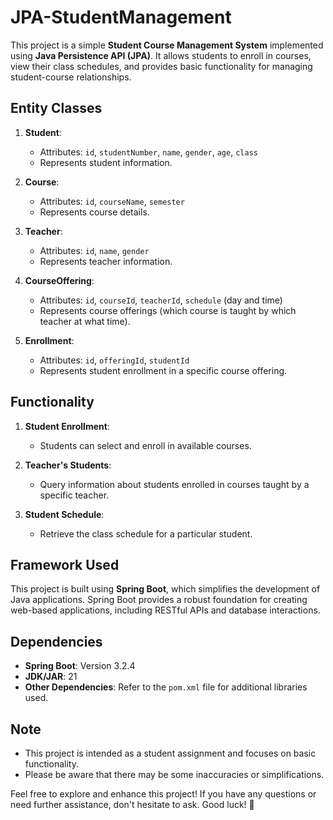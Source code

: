 # JPA-StudentManagement
This project is a simple **Student Course Management System** implemented using **Java Persistence API (JPA)**. It allows students to enroll in courses, view their class schedules, and provides basic functionality for managing student-course relationships.

## Entity Classes

1. **Student**:
   - Attributes: `id`, `studentNumber`, `name`, `gender`, `age`, `class`
   - Represents student information.

2. **Course**:
   - Attributes: `id`, `courseName`, `semester`
   - Represents course details.

3. **Teacher**:
   - Attributes: `id`, `name`, `gender`
   - Represents teacher information.

4. **CourseOffering**:
   - Attributes: `id`, `courseId`, `teacherId`, `schedule` (day and time)
   - Represents course offerings (which course is taught by which teacher at what time).

5. **Enrollment**:
   - Attributes: `id`, `offeringId`, `studentId`
   - Represents student enrollment in a specific course offering.

## Functionality

1. **Student Enrollment**:
   - Students can select and enroll in available courses.

2. **Teacher's Students**:
   - Query information about students enrolled in courses taught by a specific teacher.

3. **Student Schedule**:
   - Retrieve the class schedule for a particular student.

## Framework Used

This project is built using **Spring Boot**, which simplifies the development of Java applications. Spring Boot provides a robust foundation for creating web-based applications, including RESTful APIs and database interactions.

## Dependencies

- **Spring Boot**: Version 3.2.4
- **JDK/JAR**: 21
- **Other Dependencies**: Refer to the `pom.xml` file for additional libraries used.

## Note

- This project is intended as a student assignment and focuses on basic functionality.
- Please be aware that there may be some inaccuracies or simplifications.

Feel free to explore and enhance this project! If you have any questions or need further assistance, don't hesitate to ask. Good luck! 🌟
